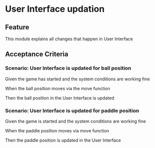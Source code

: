 # User Interface updation

## Feature

This module explains all changes that happen in User Interface

## Acceptance Criteria

### Scenario: User Interface is updated for ball position

  Given the game has started and the system conditions are working fine

  When the ball position moves via the move function

  Then the ball position in the User Interface is updated

### Scenario: User Interface is updated for paddle position

  Given the game is started and the system conditions are working fine

  When the paddle position moves via  move function

  Then the paddle position is updated in the User Interface
